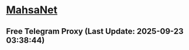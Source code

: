 
# [MahsaNet](https://t.me/mahsa_net)
## Free Telegram Proxy (Last Update: 2025-09-23 03:38:44)

    